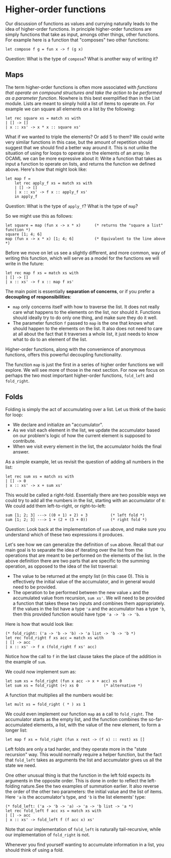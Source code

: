 # Higher-order functions

Our discussion of functions as values and currying naturally leads to the idea of higher-order functions. In principle higher-order functions are simply functions that take as input, amongs other things, other functions. For example here is a function that "composes" two other functions:
```
let compose f g = fun x -> f (g x)
```

Question: What is the type of `compose`? What is another way of writing it?

## Maps

The term higher-order functions is often more associated with *functions that operate on compound structures and take the action to be performed as a parameter function*. Nowhere is this best exemplified than in the List module. Lists are meant to simply hold a list of items to operate on. For example we can square all elements on a list by the following:
```
let rec square xs = match xs with
| [] -> []
| x :: xs' -> x * x :: square xs'
```

What if we wanted to triple the elements? Or add 5 to them? We could write very similar functions in this case, but the amount of repetition should suggest that we should find a better way around it. This is not unlike the situation of using for loops to operate on the elements of an array. In OCAML we can be more expressive about it: Write a function that takes as input a function to operate on lists, and returns the function we defined above. Here's how that might look like:
```
let map f =
    let rec apply_f xs = match xs with
    | [] -> []
    | x :: xs' -> f x :: apply_f xs'
    in apply_f
```

Question: What is the type of `apply_f`? What is the type of `map`?

So we might use this as follows:
```
let square = map (fun x -> x * x)      (* returns the "square a list" function *)
square [1; 4; 6]
map (fun x -> x * x) [1; 4; 6]         (* Equivalent to the line above *)
```

Before we move on let us see a slightly different, and more common, way of writing this function, which will serve as a model for the functions we will write in the future:
```
let rec map f xs = match xs with
| [] -> []
| x :: xs' -> f x :: map f xs'
```


The main point is essentially **separation of concerns**, or if you prefer a **decoupling of responsibilities**:

- `map` only concerns itself with how to traverse the list. It does not really care what happens to the elements on the list, nor should it. Functions should ideally try to do only one thing, and make sure they do it well.
- The parameter function `f` passed to `map` is the one that knows what should happen to the elements on the list. It also does not need to care at all about the fact that it traverses a whole list, it just needs to know what to do to an element of the list.

Higher-order functions, along with the convenience of anonymous functions, offers this powerful decoupling functionality.

The function `map` is just the first in a series of higher order functions we will explore. We will see more of those in the next section. For now we focus on perhaps the two most important higher-order functions, `fold_left` and `fold_right`.

## Folds

Folding is simply the act of accumulating over a list. Let us think of the basic for loop:

- We declare and initialize an "accumulator".
- As we visit each element in the list, we update the accumulator based on our problem's logic of how the current element is supposed to contribute.
- When we visit every element in the list, the accumulator holds the final answer.

As a simple example, let us revisit the question of adding all numbers in the list:
```
let rec sum xs = match xs with
| [] -> 0
| x :: xs' -> x + sum xs'
```
This would be called a right-fold. Essentially there are two possible ways we could try to add all the numbers in the list, starting with an accumulator of `0`: We could add them left-to-right, or right-to-left:
```
sum [1; 2; 3] ---> ((0 + 1) + 2) + 3          (* left fold *)
sum [1; 2; 3] ---> 1 + (2 + (3 + 0))          (* right fold *)
```

Question: Look back at the implementation of `sum` above, and make sure you understand which of these two expressions it produces.

Let's see how we can generalize the definition of `sum` above. Recall that our main goal is to separate the idea of iterating over the list from the operations that are meant to be performed on the elements of the list. In the above definition there are two parts that are specific to the summing operation, as opposed to the idea of the list traversal:

- The value to be returned at the empty list (in this case 0). This is effectively the initial value of the accumulator, and in general would need to be provided.
- The operation to be performed between the new value `x` and the accumulated value from recursion, `sum xs'`. We will need to be provided a function that takes these two inputs and combines them appropriately. If the values in the list have a type `'a` and the accumulator has a type `'b`, then this provided function would have type `'a -> 'b -> 'b`.

Here is how that would look like:
```
(* fold_right: ('a -> 'b -> 'b) -> 'a list -> 'b -> 'b *)
let rec fold_right f xs acc = match xs with
| [] -> acc
| x :: xs' -> f x (fold_right f xs' acc)
```

Notice how the call to `f` in the last clause takes the place of the addition in the example of `sum`.

We could now implement sum as:
```
let sum xs = fold_right (fun x acc -> x + acc) xs 0
let sum xs = fold_right (+) xs 0           (* alternative *)
```
A function that multiplies all the numbers would be:
```
let mult xs = fold_right ( * ) xs 1
```

We could even implement our function `map` as a call to `fold_right`. The accumulator starts as the empty list, and the function combines the so-far-accumulated elements, a list, with the value of the new element, to form a longer list:
```
let map f xs = fold_right (fun x rest -> (f x) :: rest) xs []
```

Left folds are only a tad harder, and they operate more in the "state recursion" way. This would normally require a helper function, but the fact that `fold_left` takes as arguments the list and accumulator gives us all the state we need.

One other unusual thing is that the function in the left fold expects its arguments in the opposite order. This is done in order to reflect the left-folding nature.See the two examples of summation earlier. It also reverse the order of the other two parameters: the initial value and the list of items. Here `'a` is the accumulator's type, and `'b` is the list elements' type:
```
(* fold_left: ('a -> 'b -> 'a) -> 'a -> 'b list -> 'a *)
let rec fold_left f acc xs = match xs with
| [] -> acc
| x :: xs' -> fold_left f (f acc x) xs'
```

Note that our implementation of `fold_left` is naturally tail-recursive, while our implementation of `fold_right` is not.

Whenever you find yourself wanting to accumulate information in a list, you should think of using a fold.
